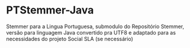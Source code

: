 # PTStemmer-Java
Stemmer para a Lingua Portuguesa, submodulo do Repositório Stemmer, versão para linguagem Java convertido pra UTF8 e adaptado para as necessidades do projeto Social SLA (se necessário)
